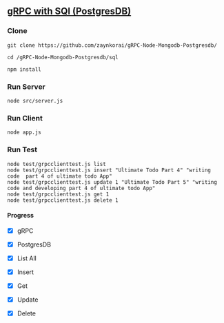 ## [gRPC with SQl (PostgresDB)](https://github.com/gRPC-Node-Mongodb-Postgresdb/tree/master/sql)

### Clone
```
git clone https://github.com/zaynkorai/gRPC-Node-Mongodb-Postgresdb/

cd /gRPC-Node-Mongodb-Postgresdb/sql

npm install
```

### Run Server
```
node src/server.js

```
### Run Client
```
node app.js

```
### Run Test
```
node test/grpcclienttest.js list
node test/grpcclienttest.js insert "Ultimate Todo Part 4" "writing code  part 4 of ultimate todo App"
node test/grpcclienttest.js update 1 "Ultimate Todo Part 5" "writing code and developing part 4 of ultimate todo App"
node test/grpcclienttest.js get 1
node test/grpcclienttest.js delete 1

```

#### Progress
- [x] gRPC
- [x] PostgresDB
- [x] List All
- [x] Insert
- [x] Get
- [x] Update
- [x] Delete

